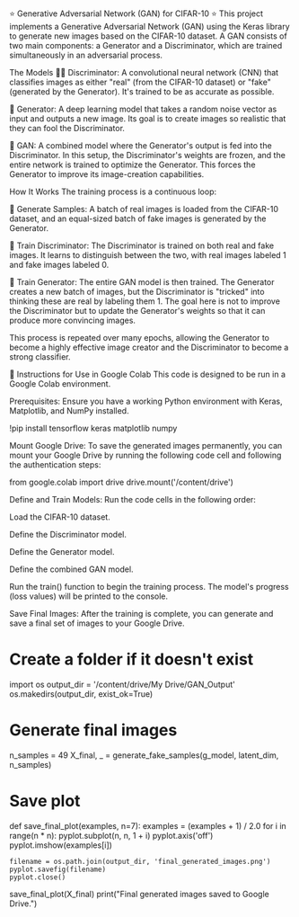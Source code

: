 ⭐ Generative Adversarial Network (GAN) for CIFAR-10 ⭐
This project implements a Generative Adversarial Network (GAN) using the Keras library to generate new images based on the CIFAR-10 dataset. A GAN consists of two main components: a Generator and a Discriminator, which are trained simultaneously in an adversarial process.

The Models
🕵️‍♂️ Discriminator: A convolutional neural network (CNN) that classifies images as either "real" (from the CIFAR-10 dataset) or "fake" (generated by the Generator). It's trained to be as accurate as possible.

🎨 Generator: A deep learning model that takes a random noise vector as input and outputs a new image. Its goal is to create images so realistic that they can fool the Discriminator.

🤝 GAN: A combined model where the Generator's output is fed into the Discriminator. In this setup, the Discriminator's weights are frozen, and the entire network is trained to optimize the Generator. This forces the Generator to improve its image-creation capabilities.

How It Works
The training process is a continuous loop:

🔄 Generate Samples: A batch of real images is loaded from the CIFAR-10 dataset, and an equal-sized batch of fake images is generated by the Generator.

🎯 Train Discriminator: The Discriminator is trained on both real and fake images. It learns to distinguish between the two, with real images labeled 1 and fake images labeled 0.

🧠 Train Generator: The entire GAN model is then trained. The Generator creates a new batch of images, but the Discriminator is "tricked" into thinking these are real by labeling them 1. The goal here is not to improve the Discriminator but to update the Generator's weights so that it can produce more convincing images.

This process is repeated over many epochs, allowing the Generator to become a highly effective image creator and the Discriminator to become a strong classifier.

🚀 Instructions for Use in Google Colab
This code is designed to be run in a Google Colab environment.

Prerequisites: Ensure you have a working Python environment with Keras, Matplotlib, and NumPy installed.

!pip install tensorflow keras matplotlib numpy


Mount Google Drive: To save the generated images permanently, you can mount your Google Drive by running the following code cell and following the authentication steps:

from google.colab import drive
drive.mount('/content/drive')


Define and Train Models: Run the code cells in the following order:

Load the CIFAR-10 dataset.

Define the Discriminator model.

Define the Generator model.

Define the combined GAN model.

Run the train() function to begin the training process. The model's progress (loss values) will be printed to the console.

Save Final Images: After the training is complete, you can generate and save a final set of images to your Google Drive.

# Create a folder if it doesn't exist
import os
output_dir = '/content/drive/My Drive/GAN_Output'
os.makedirs(output_dir, exist_ok=True)

# Generate final images
n_samples = 49
X_final, _ = generate_fake_samples(g_model, latent_dim, n_samples)

# Save plot
def save_final_plot(examples, n=7):
    examples = (examples + 1) / 2.0
    for i in range(n * n):
        pyplot.subplot(n, n, 1 + i)
        pyplot.axis('off')
        pyplot.imshow(examples[i])

    filename = os.path.join(output_dir, 'final_generated_images.png')
    pyplot.savefig(filename)
    pyplot.close()

save_final_plot(X_final)
print("Final generated images saved to Google Drive.")

